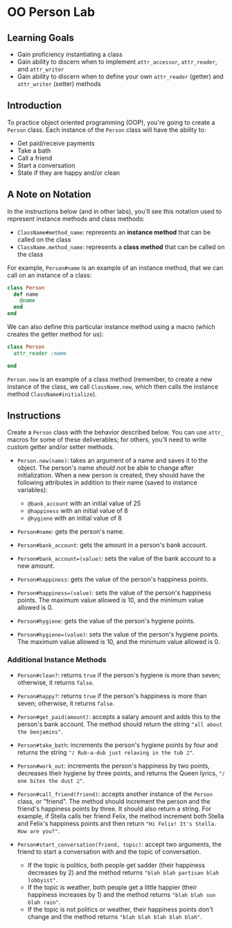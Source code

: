 # OO Person Lab

## Learning Goals

- Gain proficiency instantiating a class
- Gain ability to discern when to implement `attr_accessor`, `attr_reader`, and
  `attr_writer`
- Gain ability to discern when to define your own `attr_reader` (getter) and
  `attr_writer` (setter) methods

## Introduction

To practice object oriented programming (OOP), you're going to create a `Person`
class. Each instance of the `Person` class will have the ability to:

- Get paid/receive payments
- Take a bath
- Call a friend
- Start a conversation
- State if they are happy and/or clean

## A Note on Notation

In the instructions below (and in other labs), you'll see this notation used to
represent instance methods and class methods:

- `ClassName#method_name`: represents an **instance method** that can be called
  on the class
- `ClassName.method_name`: represents a **class method** that can be called on
  the class

For example, `Person#name` is an example of an instance method, that we can call
on an instance of a class:

```rb
class Person
  def name
    @name
  end
end
```

We can also define this particular instance method using a macro (which creates
the getter method for us):

```rb
class Person
  attr_reader :name

end
```

`Person.new` is an example of a class method (remember, to create a new instance
of the class, we call `ClassName.new`, which then calls the instance method
`ClassName#initialize`).

## Instructions

Create a `Person` class with the behavior described below. You can use `attr_`
macros for some of these deliverables; for others, you'll need to write custom
getter and/or setter methods.

- `Person.new(name)`: takes an argument of a name and saves it to the object.
  The person's name _should not_ be able to change after initialization. When a
  new person is created, they should have the following attributes in addition
  to their name (saved to instance variables):

  - `@bank_account` with an initial value of 25
  - `@happiness` with an initial value of 8
  - `@hygiene` with an initial value of 8

- `Person#name`: gets the person's name.

- `Person#bank_account`: gets the amount in a person's bank account.

- `Person#bank_account=(value)`: sets the value of the bank account to a
  new amount.

- `Person#happiness`: gets the value of the person's happiness points.

- `Person#happiness=(value)`: sets the value of the person's happiness
  points. The maximum value allowed is 10, and the minimum value allowed is 0.

- `Person#hygiene`: gets the value of the person's hygiene points.

- `Person#hygiene=(value)`: sets the value of the person's hygiene
  points. The maximum value allowed is 10, and the minimum value allowed is 0.

### Additional Instance Methods

- `Person#clean?`: returns `true` if the person's hygiene is more than seven;
  otherwise, it returns `false`.

- `Person#happy?`: returns `true` if the person's happiness is more than seven;
  otherwise, it returns `false`.

- `Person#get_paid(amount)`: accepts a salary amount and adds this to the
  person's bank account. The method should return the string
  `"all about the benjamins"`.

- `Person#take_bath`: increments the person's hygiene points by four and returns
  the string `"♪ Rub-a-dub just relaxing in the tub ♫"`.

- `Person#work_out`: increments the person's happiness by two points, decreases
  their hygiene by three points, and returns the Queen lyrics,
  `"♪ one bites the dust ♫"`.

- `Person#call_friend(friend)`: accepts another instance of the `Person` class,
  or "friend". The method should increment the person and the friend's happiness
  points by three. It should also return a string. For example, if Stella calls
  her friend Felix, the method increment both Stella and Felix's happiness
  points and then return `"Hi Felix! It's Stella. How are you?"`.

- `Person#start_conversation(friend, topic)`: accept two arguments, the friend
  to start a conversation with and the topic of conversation.

  - If the topic is politics, both people get sadder (their happiness decreases
    by 2) and the method returns `"blah blah partisan blah lobbyist"`.
  - If the topic is weather, both people get a little happier (their happiness
    increases by 1) and the method returns `"blah blah sun blah rain"`.
  - If the topic is not politics or weather, their happiness points don't change
    and the method returns `"blah blah blah blah blah"`.
